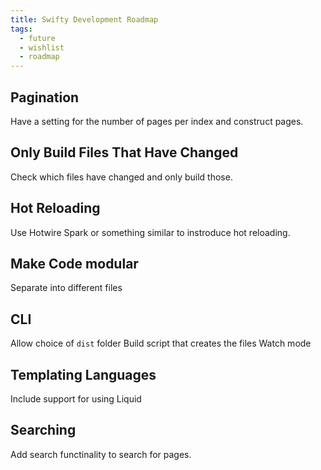 ```yaml
---
title: Swifty Development Roadmap
tags:
  - future
  - wishlist
  - roadmap
---
```


## Pagination

Have a setting for the number of pages per index and construct pages.

## Only Build Files That Have Changed

Check which files have changed and only build those.

## Hot Reloading

Use Hotwire Spark or something similar to instroduce hot reloading.

## Make Code modular

Separate into different files

## CLI

Allow choice of `dist` folder
Build script that creates the files
Watch mode


## Templating Languages

Include support for using Liquid

## Searching

Add search functinality to search for pages.


